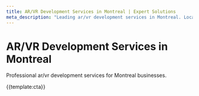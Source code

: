 ```yaml
---
title: AR/VR Development Services in Montreal | Expert Solutions
meta_description: "Leading ar/vr development services in Montreal. Local expertise, proven results, competitive rates."
---
```


# AR/VR Development Services in Montreal

Professional ar/vr development services for Montreal businesses.

{{template:cta}}

